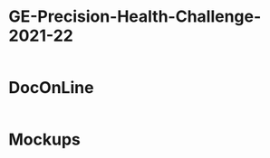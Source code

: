 # GE-Precision-Health-Challenge-2021-22

<div style="display:flex; flex-direction: row;">
<h1>DocOnLine</h1>
  <img src="">
</div>

# Mockups
<div>
  </div>
